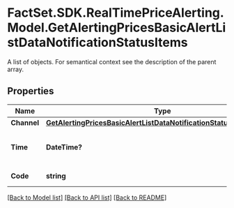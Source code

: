 # FactSet.SDK.RealTimePriceAlerting.Model.GetAlertingPricesBasicAlertListDataNotificationStatusItems
A list of objects. For semantical context see the description of the parent array.

## Properties

Name | Type | Description | Notes
------------ | ------------- | ------------- | -------------
**Channel** | [**GetAlertingPricesBasicAlertListDataNotificationStatusItemsChannel**](GetAlertingPricesBasicAlertListDataNotificationStatusItemsChannel.md) |  | [optional] 
**Time** | **DateTime?** | Date and time of the most recent change. | [optional] 
**Code** | **string** | Code of the status. | Value | Description | | - -- | - -- | | pending | Notification has not been processed. | | sent | Notification has been sent but delivery status is unknown. | | delivered | Notification has been delivered. | | error | Notification has not been delivered due to an error. | | rejected | Notification delivery has been rejected (possibly due to return mails being received for delivery address). |   | [optional] 

[[Back to Model list]](../README.md#documentation-for-models) [[Back to API list]](../README.md#documentation-for-api-endpoints) [[Back to README]](../README.md)

